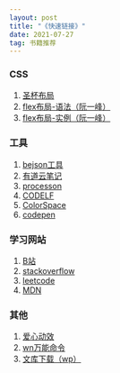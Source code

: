 ```yaml
---
layout: post
title: "《快速链接》"
date: 2021-07-27  
tag: 书籍推荐
---
```


### CSS

1. <a href="https://markto22.github.io/pages/grail.html" target="_blank">圣杯布局</a>
2. <a href="https://www.ruanyifeng.com/blog/2015/07/flex-grammar.html" target="_blank">flex布局-语法（阮一峰）</a>
3. <a href="https://www.ruanyifeng.com/blog/2015/07/flex-examples.html" target="_blank">flex布局-实例（阮一峰）</a>

### 工具

1. <a href="http://http://www.bejson.com" target="_blank">bejson工具</a>
2. <a href="https://note.youdao.com/web" target="_blank">有道云笔记</a>
3. <a href="https://v3.processon.com/" target="_blank">processon</a>
4. <a href="https://unbug.github.io/codelf/#count" target="_blank">CODELF</a>
5. <a href="https://mycolor.space/" target="_blank">ColorSpace</a>
6. <a href="https://codepen.io/" target="_blank">codepen</a>

### 学习网站

1. <a href="https://www.bilibili.com/" target="_blank">B站</a>
2. <a href="https://stackoverflow.com/" target="_blank">stackoverflow</a>
3. <a href="https://leetcode-cn.com/" target="_blank">leetcode</a>
4. <a href="https://developer.mozilla.org/zh-CN/" target="_blank">MDN</a>

### 其他

1. <a href="https://markto22.github.io/temp/love.html" target="_blank">爱心动效</a>
2. <a href="https://wannengrun.com/zh/" target="_blank">wn万能命令</a>
3. <a href="http://www.html22.com/zh/" target="_blank">文库下载（wp）</a>
